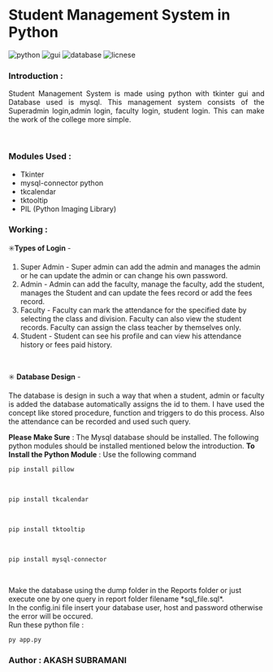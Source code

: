 # Student Management System in Python 

![python](https://img.shields.io/badge/Python-v3.9.10-green?style=plastic&logo=python&logoWidth=20)       ![gui](https://img.shields.io/badge/GUI-Tkinter-red?style=plastic&logo=appveyor) ![database](https://img.shields.io/badge/Database-mysql-brightgreen?style=plastic&logo=mysql&logoWidth=15) ![licnese](https://img.shields.io/badge/License-GPL-blue.svg)
<br/>
### Introduction :
<p align="justify"> Student Management System is made using python with tkinter gui and Database used is mysql. This management system consists of the Superadmin login,admin login, faculty login, student login. This can make the work of the college more simple.</p> <br />

### Modules Used :
 - Tkinter
 - mysql-connector python
 - tkcalendar
 - tktooltip
 - PIL (Python Imaging Library)

### Working :
✳️**Types of Login** -
1. Super Admin - Super admin can add the admin and manages the admin or he can update the admin or can change his own password.
2. Admin - Admin can add the faculty, manage the faculty, add the student, manages the Student and can update the fees record or add the fees record.
3. Faculty - Faculty can mark the attendance for the specified date by selecting the class and division. Faculty can also view the student records. Faculty can assign the class teacher by themselves only.
4. Student - Student can see his profile and can view his attendance history or fees paid history.
<br />

✳️ **Database Design** -
<p align="justify">The database is design in such a way that when a student, admin or faculty is added the database automatically assigns the id to them. I have used the concept like stored procedure, function and triggers to do this process. Also the attendance can be recorded and used such query.



**Please Make Sure** : The Mysql database should be installed. The following python modules should be installed mentioned below the introduction.
**To Install the Python Module** : Use the following command

    pip install pillow
 <br />
 

    pip install tkcalendar
  
  <br />
  

    pip install tktooltip
<br />

    pip install mysql-connector
<br />
</p>
Make the database using the dump folder in the Reports folder or just execute one by one query in report folder filename *sql_file.sql*.
<br />
In the config.ini file insert your database user, host and password otherwise the error will be occured.
<br />
Run these python file :

    py app.py
    
### Author : AKASH SUBRAMANI
